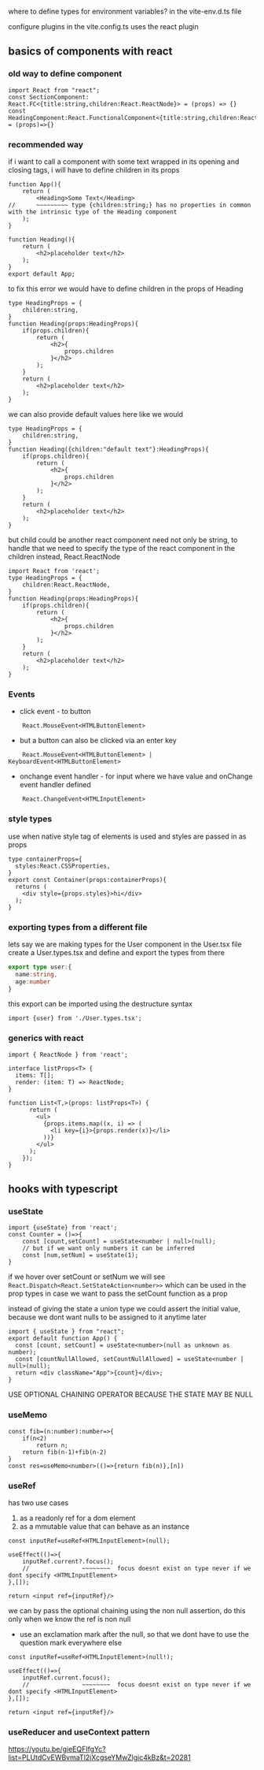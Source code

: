 where to define types for environment variables?
in the vite-env.d.ts file

configure plugins in the vite.config.ts
uses the react plugin

## basics of components with react
### old way to define component
```tsx
import React from "react";
const SectionComponent: React.FC<{title:string,children:React.ReactNode}> = (props) => {}
const HeadingComponent:React.FunctionalComponent<{title:string,children:React.ReactNode}> = (props)=>{}
```
### recommended way
if i want to call a component with some text wrapped in its opening and closing tags, i will have to define children in its props
```tsx
function App(){
	return (
		<Heading>Some Text</Heading>
//      ~~~~~~~~~ type {children:string;} has no properties in common with the intrinsic type of the Heading component
	);
}

function Heading(){
	return (
		<h2>placeholder text</h2>
	);
}
export default App;
```
to fix this error we would have to define children in the props of Heading
```tsx
type HeadingProps = {
	children:string,
}
function Heading(props:HeadingProps){
	if(props.children){
		return (
			<h2>{
				props.children
			}</h2>
		);
	}
	return (
		<h2>placeholder text</h2>
	);
}
```
we can also provide default values here like we would
```tsx
type HeadingProps = {
	children:string,
}
function Heading({children:"default text"}:HeadingProps){
	if(props.children){
		return (
			<h2>{
				props.children
			}</h2>
		);
	}
	return (
		<h2>placeholder text</h2>
	);
}
```
but child could be another react component need not only be string, to handle that we need to specify the type of the react component in the children instead, React.ReactNode
```tsx
import React from 'react';
type HeadingProps = {
	children:React.ReactNode,
}
function Heading(props:HeadingProps){
	if(props.children){
		return (
			<h2>{
				props.children
			}</h2>
		);
	}
	return (
		<h2>placeholder text</h2>
	);
}
```
### Events 
- click event - to button
```tsx
	React.MouseEvent<HTMLButtonElement>
```
- but a button can also be clicked via an enter key
```tsx
	React.MouseEvent<HTMLButtonElement> | KeyboardEvent<HTMLButtonElement>
```
- onchange event handler - for input where we have value and onChange event handler defined
```tsx
	React.ChangeEvent<HTMLInputElement>
```
### style types
use when native style tag of elements is used and styles are passed in as props
```tsx
type containerProps={
  styles:React.CSSProperties,
}
export const Container(props:containerProps){
  returns (
    <div style={props.styles}>hi</div>
  );
}
```
### exporting types from a different file
lets say we are making types for the User component in the User.tsx file
create a User.types.tsx and define and export the types from there
```ts
export type user:{
  name:string,
  age:number
}
```
this export can be imported using the destructure syntax
```tsx
import {user} from './User.types.tsx';
```
### generics with react
```tsx
import { ReactNode } from 'react';  
  
interface listProps<T> {  
  items: T[];  
  render: (item: T) => ReactNode;  
}  
  
function List<T,>(props: listProps<T>) {  
	  return (  
	    <ul>  
	      {props.items.map((x, i) => (  
	        <li key={i}>{props.render(x)}</li>  
	      ))}  
	    </ul>  
	  );  
	});
}
```
## hooks with typescript
### useState
```tsx
import {useState} from 'react';
const Counter = ()=>{
	const [count,setCount] = useState<number | null>(null);
	// but if we want only numbers it can be inferred
	const [num,setNum] = useState(1);
}
```
if we hover over setCount or setNum we will see `React.Dispatch<React.SetStateAction<number>>`  which can be used in the prop types in case we want to pass the setCount function as a prop

instead of giving the state a union type we could assert the initial value, because we dont want nulls to be assigned to it anytime later
```tsx
import { useState } from "react";
export default function App() {
  const [count, setCount] = useState<number>(null as unknown as number);
  const [countNullAllowed, setCountNullAllowed] = useState<number | null>(null);
  return <div className="App">{count}</div>;
}
```
USE OPTIONAL CHAINING OPERATOR BECAUSE THE STATE MAY BE NULL
### useMemo
```tsx
const fib=(n:number):number=>{
	if(n<2)
		return n;
	return fib(n-1)+fib(n-2)
}
const res=useMemo<number>(()=>{return fib(n)},[n])
```
### useRef
has two use cases 
1. as a readonly ref for a dom element
2. as a mmutable value that can behave as an instance

```tsx
const inputRef=useRef<HTMLInputElement>(null);

useEffect(()=>{
	inputRef.current?.focus();
	//               ~~~~~~~~  focus doesnt exist on type never if we dont specify <HTMLInputElement>
},[]);

return <input ref={inputRef}/>
```

we can by pass the optional chaining using the non null assertion, do this only when we know the ref is non null
- use an exclamation mark after the null, so that we dont have to use the question mark everywhere else
```tsx
const inputRef=useRef<HTMLInputElement>(null!);

useEffect(()=>{
	inputRef.current.focus();
	//               ~~~~~~~~  focus doesnt exist on type never if we dont specify <HTMLInputElement>
},[]);

return <input ref={inputRef}/>
```
### useReducer and useContext pattern
https://youtu.be/gieEQFIfgYc?list=PLUtdCvEWBvmaTl2iXcgseYMwZlgic4kBz&t=20281
